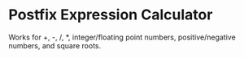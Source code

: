 # Postfix Expression Calculator
Works for +, -, /, *, integer/floating point numbers, positive/negative numbers, and square roots.

